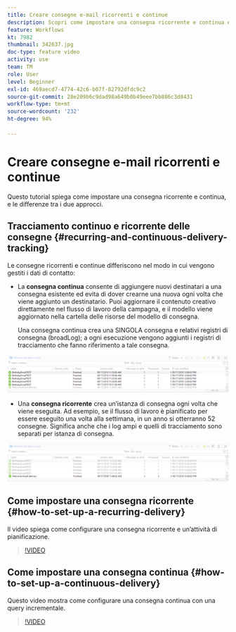 ```yaml
---
title: Creare consegne e-mail ricorrenti e continue
description: Scopri come impostare una consegna ricorrente e continua e le differenze tra i due approcci.
feature: Workflows
kt: 7982
thumbnail: 342637.jpg
doc-type: feature video
activity: use
team: TM
role: User
level: Beginner
exl-id: 469aecd7-4774-42c6-b07f-82792dfdc9c2
source-git-commit: 28e209b6c9dad98a649b0b49eee7bb886c3d8431
workflow-type: tm+mt
source-wordcount: '232'
ht-degree: 94%

---
```


# Creare consegne e-mail ricorrenti e continue

Questo tutorial spiega come impostare una consegna ricorrente e continua, e le differenze tra i due approcci.

## Tracciamento continuo e ricorrente delle consegne {#recurring-and-continuous-delivery-tracking}

Le consegne ricorrenti e continue differiscono nel modo in cui vengono gestiti i dati di contatto:

* La **consegna continua** consente di aggiungere nuovi destinatari a una consegna esistente ed evita di dover crearne una nuova ogni volta che viene aggiunto un destinatario. Puoi aggiornare il contenuto creativo direttamente nel flusso di lavoro della campagna, e il modello viene aggiornato nella cartella delle risorse del modello di consegna.

   Una consegna continua crea una SINGOLA consegna e relativi registri di consegna (broadLog); a ogni esecuzione vengono aggiunti i registri di tracciamento che fanno riferimento a tale consegna.

![Consegna continua](/help/assets/delivery_continuous.jpg)

* Una **consegna ricorrente** crea un’istanza di consegna ogni volta che viene eseguita. Ad esempio, se il flusso di lavoro è pianificato per essere eseguito una volta alla settimana, in un anno si otterranno 52 consegne. Significa anche che i log ampi e quelli di tracciamento sono separati per istanza di consegna.

![Consegna ricorrente](/help/assets/delivery_recurring.jpg)

## Come impostare una consegna ricorrente {#how-to-set-up-a-recurring-delivery}

Il video spiega come configurare una consegna ricorrente e un’attività di pianificazione.

>[!VIDEO](https://video.tv.adobe.com/v/342638?quality=12)

## Come impostare una consegna continua {#how-to-set-up-a-continuous-delivery}

Questo video mostra come configurare una consegna continua con una query incrementale.

>[!VIDEO](https://video.tv.adobe.com/v/342637?quality=12)
